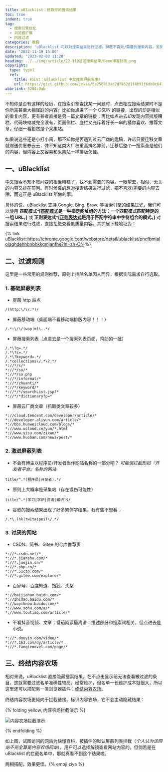 ```yaml
---
title: uBlacklist：拯救你的搜索结果
toc: true
indent: true
tag:
  - 搜索引擎优化
  - 浏览器扩展
  - 内容过滤
categories: 教程
description: 'uBlacklist 可以对搜索结果进行过滤，屏蔽不喜欢/需要的搜索内容，支持谷歌/必应等搜索引擎。'
date: '2022-11-19 15:00'
updated: '2023-02-03 11:20'
headimg: ../../img/article/22-11@过滤搜索结果/Hexo博客封面.png
copyright:
  type: type1
  ref:
    title: 《Gist：uBlacklist 中文搜索屏蔽名单》
    url: https://gist.github.com/inkss/6a256813ad2df862d1f8b91f6db0c643
abbrlink: 8204c0ab
---
```


不知你是否有这样的经历，在搜索引擎查找某一问题时，点击相应搜索结果时不是你所需甚至大相径庭的内容。比如你点进了一个 CSDN 的链接，出现的却是相似的重复内容，更有甚者直接是另一篇文章的链接；再比如点进去却发现内容排版糟糕、代码块缩减完全没有，页面侧栏、底栏又充斥着好长一串的猜你喜欢、推荐文章，仔细一看豁然是个采集站。

如果说这些还是小打小闹，那不知你是否遇到过云厂商的邀稿，许诺只要迁移文章就赠送优惠券云云，殊不知这类大厂权重高排名靠前，迁移后整个一搜索全是他们的内容，但内容上又容易和采集站一样排版欠佳。

## 一、uBlacklist

中文搜索不知不觉间变的相当糟糕了，找不到需要的内容。一眼望去，相似、无关的内容又排在前列。有时候真的想对搜索结果进行过滤，把不喜欢/需要的内容去除，而这正是 uBlacklist 所做的事。

具体的说，uBlacklist 支持 Google, Bing, Brave 等搜索引擎的结果过滤，我们可以使用 **匹配模式^[[匹配模式](https://developer.mozilla.org/zh-CN/docs/Mozilla/Add-ons/WebExtensions/Match_patterns)是一种指定网址组的方法：一个匹配模式匹配特定的一组 URL。]** 或 **正则表达式^[[正则表达式](https://developer.mozilla.org/zh-CN/docs/Web/JavaScript/Guide/Regular_Expressions)是用于匹配字符串中字符组合的模式。]** 对搜索结果进行过滤，直接拒绝查看低质量内容。其扩展下载地址为：

{% link uBlacklist::https://chrome.google.com/webstore/detail/ublacklist/pncfbmialoiaghdehhbnbhkkgmjanfhe?hl=zh-CN %}

## 二、过滤规则

这里是一些常用的规则推荐，原则上排除名单因人而异，根据实际需求自行选取。

### 1. 基础屏蔽列表

- 屏蔽 http 站点

```
/(http:\/\/.*)/
```

- 屏蔽移动端（桌面端不看移动端排版内容！！！）

```
/.*:\/\/(wap|m)\..*/
```

- 屏蔽搜索列表（点进去是一个搜索列表页面，鸡肋的一批）

```
/.*\?q=.*/
/.*\?s=.*/
/.*\?keyword=.*/
/.*collections\/.*\?.*/
*://*/s/*
*://*/so/*
*://*/so.php
*://*/informat/*
*://*/zhuanti/*
*://*/keyword/*
*://*/*/searchList.jsp?*
*://*/*dictionary?p=*
```

- 屏蔽云厂商文章（抓取类文章较多）

```
*://cloud.tencent.com/developer/article/*
*://developer.aliyun.com/article/*
*://bbs.huaweicloud.com/blogs/*
*://www.ucloud.cn/yun/*.html
*://www.yisu.com/zixun/*
*://www.huoban.com/news/post/*
```

### 2. 激进屏蔽列表

- 不会有博主以程序员/开发者当作网站名称的一部分吧？
  *可能误拦截形如『开发者平台』名称的网站*

```
title/^.*(程序员|开发者).*/
```

- 原则上大概率是采集站（存在误伤可能性）

```
title/^.*(学习|学识|资讯|知识)$/
```

- 谷歌的搜索结果出现了好多繁体字结果，我有些不想看...

```
/.*\.(hk|tw|taipei)\/.*/
```

### 3. 讨厌的网站

- CSDN、简书、Gitee 的仓库推荐页

```
*://*.csdn.net/*
*://*.jianshu.com/*
*://*.juejin.cn/*
*://*.php.cn/*
*://*.51cto.com/*
*://*.gitee.com/explore/*
```

- 百家号、百度知道、搜狐、头条

```
*://baijiahao.baidu.com/*
*://zhidao.baidu.com/*
*://wapiknow.baidu.com/*
*://www.sohu.com/a/*
*://www.toutiao.com/article/*
```

- 不看抖音视频、文章；番茄阅读最离谱：描述部分和搜索词相关，但点进去是小说。

```
*://*.douyin.com/video/*
*://*.163.com/dy/article/*
*://*.fanqienovel.com/page/*
```

## 三、终结内容农场

相对来说，uBlacklist 直接隐藏搜索结果，在不点击显示前无法查看被过滤的条目，这就需要过滤名单准确性较高，经常维护，但名单一长维护成本就很大，所以这里还可以搭配另一类浏览器插件：[终结内容农场](https://danny0838.github.io/content-farm-terminator/zh/)。

终结内容农场更倾向于拦截链接、标识内容农场，它不会主动隐藏结果：

{% folding yellow, 内容农场拦截演示 %}

![内容农场拦截演示](../../img/article/22-11@过滤搜索结果/image-20221118093232664.png)

{% endfolding %}

如上图，试图访问的网站为快懂百科，被插件的默认屏蔽列表拦截（*个人认为该网站不完全算是内容农场网站*），用户可以选择解锁查看网站内容的。但倘若是在 uBlacklist 的拦截名单中，那就真看不到这个结果啦。

两相搭配，效果更佳。{% emoji ziya %}
